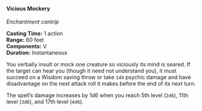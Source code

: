 #### Vicious Mockery
<!-- TODO Check and tag this spell-->
<!-- markdownlint-disable-next-line no-emphasis-as-heading -->
_Enchantment cantrip_

**Casting Time:** 1 action \
**Range:** 60 feet \
**Components:** V \
**Duration:** Instantaneous

You verbally insult or mock one creature so viciously its mind is seared.
If the target can hear you (though it need not understand you), it must succeed on a Wisdom saving throw or take `1d4` psychic damage and have disadvantage on the next attack roll it makes before the end of its next turn.

The spell’s damage increases by 1d6 when you reach 5th level (`2d6`), 11th level (`3d6`), and 17th level (`4d6`).
